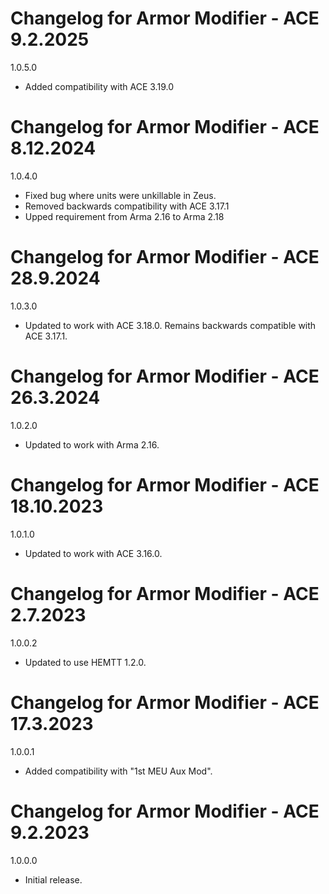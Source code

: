 # Changelog for Armor Modifier - ACE 9.2.2025

1.0.5.0
- Added compatibility with ACE 3.19.0

# Changelog for Armor Modifier - ACE 8.12.2024

1.0.4.0
- Fixed bug where units were unkillable in Zeus.
- Removed backwards compatibility with ACE 3.17.1
- Upped requirement from Arma 2.16 to Arma 2.18

# Changelog for Armor Modifier - ACE 28.9.2024

1.0.3.0
- Updated to work with ACE 3.18.0. Remains backwards compatible with ACE 3.17.1.

# Changelog for Armor Modifier - ACE 26.3.2024

1.0.2.0
- Updated to work with Arma 2.16.

# Changelog for Armor Modifier - ACE 18.10.2023

1.0.1.0
- Updated to work with ACE 3.16.0.

# Changelog for Armor Modifier - ACE 2.7.2023

1.0.0.2
- Updated to use HEMTT 1.2.0.

# Changelog for Armor Modifier - ACE 17.3.2023

1.0.0.1
- Added compatibility with "1st MEU Aux Mod".

# Changelog for Armor Modifier - ACE 9.2.2023

1.0.0.0
- Initial release.
